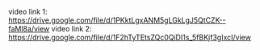 video link 1: https://drive.google.com/file/d/1PKktLgxANM5gLGkLgJ5QtCZK--faMl8a/view
video link 2: https://drive.google.com/file/d/1F2hTyTEtsZQc0QiDI1s_5fBKjf3gIxcI/view